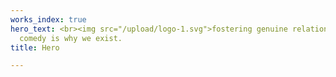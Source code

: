 ```yaml
---
works_index: true
hero_text: <br><img src="/upload/logo-1.svg">fostering genuine relationships through
  comedy is why we exist.
title: Hero

---
```

<Hero :text="$page.frontmatter.hero_text" />
<WorksList />